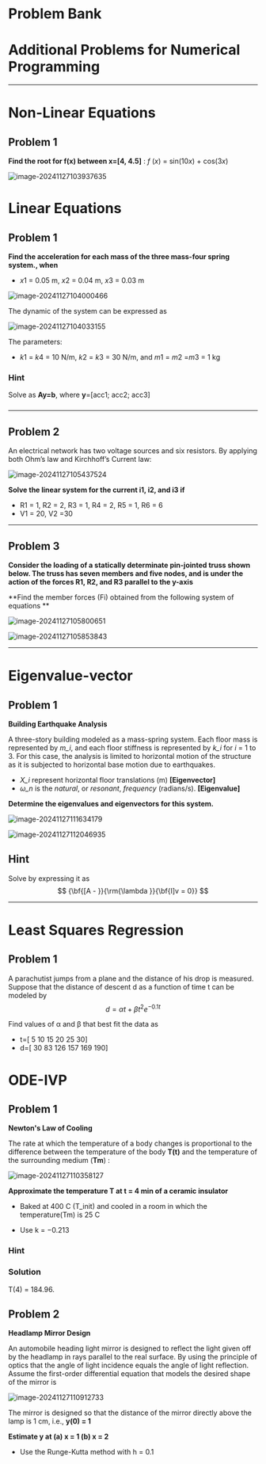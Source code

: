 # Problem Bank

# Additional Problems for Numerical Programming
---


# Non-Linear Equations



## Problem 1

**Find the root for f(x) between x=[4, 4.5]** :  *f* (*x*) = sin(10*x*) + cos(3*x*)

![image-20241127103937635](./image/image-20241127103937635.png)







# Linear Equations



## Problem 1

**Find the acceleration for each mass of the three mass-four spring system., when**

*  *x*1 = 0.05 m, *x*2 = 0.04 m, *x*3 = 0.03 m

  

![image-20241127104000466](.\image\image-20241127104000466.png)


The dynamic of the system can be expressed as

![image-20241127104033155](.\image\image-20241127104033155.png)

The parameters: 

* *k*1 = *k*4 = 10 N/m, *k*2 = *k*3 = 30 N/m, and *m*1 = *m*2 =*m*3 = 1 kg

### Hint

Solve as **Ay=b**,  where **y**=[acc1;  acc2;  acc3]

### 

---



## Problem 2

An electrical network has two voltage sources and six resistors. By applying
both Ohm’s law and Kirchhoff’s Current law: 

![image-20241127105437524](.\image\image-20241127105437524.png)

**Solve the linear system for the current i1, i2, and i3 if** 

* R1 = 1, R2 = 2, R3 = 1, R4 = 2, R5 = 1, R6 = 6
* V1 = 20, V2 =30






---



## Problem 3

**Consider the loading of a statically determinate pin-jointed truss shown below. The truss has seven members and five nodes, and is under the action of the forces R1, R2, and R3 parallel to the y-axis**

**Find the member forces (Fi) obtained from the following system of equations **

![image-20241127105800651](.\image\image-20241127105800651.png)

![image-20241127105853843](.\image\image-20241127105853843.png)


---

# Eigenvalue-vector

## Problem 1

**Building Earthquake Analysis**

A three-story building modeled as a mass-spring system.  Each floor mass is represented by *m_i*, and each floor stiffness is represented by *k_i* for *i* = 1 to 3.  For this case, the analysis is limited to horizontal motion of the structure as it is subjected to horizontal base motion due to earthquakes.

* *X_i* represent horizontal floor translations (m)  **[Eigenvector]**
* *ω_n* is the *natural*, or *resonant*, *frequency* (radians/s). **[Eigenvalue]**



**Determine the eigenvalues and eigenvectors for this system.** 



![image-20241127111634179](.\image\image-20241127111634179.png)

![image-20241127112046935](.\image\image-20241127112046935.png)



## Hint

Solve by expressing it as 
$$
{\bf{[A - }}{\rm{\lambda }}{\bf{I]v = 0}}
$$


---



# Least Squares Regression


## Problem 1

A parachutist jumps from a plane and the distance of his drop is measured. Suppose that the distance of descent d as a function of time t can be modeled by
$$
d = αt + βt^2e^{−0.1t}
$$


Find values of α and β that best fit the data  as 

* t=[ 5 10 15 20 25 30]
* d=[ 30 83 126 157 169 190]





### 



# ODE-IVP



## Problem 1

**Newton's Law of Cooling**

The rate at which the temperature of a body changes is proportional to the difference between the temperature of the body **T(t)** and the temperature of the surrounding medium (**Tm**) :

![image-20241127110358127](.\image\image-20241127110358127.png)



**Approximate the temperature T at t = 4 min of a ceramic insulator**

* Baked at 400 C (T_init) and cooled in a room in which the temperature(Tm) is 25 C

* Use k = −0.213

  

### Hint

### Solution

T(4) = 184.96.



## Problem 2

**Headlamp Mirror Design**

An automobile heading light mirror is designed to reflect the light given off by the headlamp in rays parallel to the real surface. By using the principle of optics that the angle of light incidence equals the angle of light reflection. Assume the first-order differential equation that models the desired shape of the mirror is

![image-20241127110912733](.\image\image-20241127110912733.png)

The mirror is designed so that the distance of the mirror directly above the lamp is 1 cm, i.e.,  **y(0) = 1**

**Estimate y at  (a)  x = 1  (b) x = 2**

* Use the Runge-Kutta method with h = 0.1


